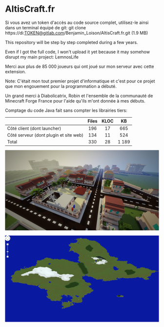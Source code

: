 # AltisCraft.fr

Si vous avez un token d'accès au code source complet, utilisez-le ainsi dans un terminal équipé de git: git clone https://di:TOKEN@gitlab.com/Benjamin_Loison/AltisCraft.fr.git (1.9 MB)

This repository will be step by step completed during a few years.

Even if I got the full code, I won't upload it yet because it may somehow disrupt my main project: LemnosLife

<!-- Toute reprise du code doit impliquer une remarque à l'utilisateur finale que vous avez utilisé mon code. Ceci peut passer par un fichier texte téléchargé sur chaque ordinateur utilisant mon code.

Vous ne pouvez faire de l'argent de n'importe quelle manière avec mon code.
Je considère qu'utiliser mon code dans un projet rend l'entièreté du projet gratuit, cependant je peux tolérer que ce ne soit pas le cas tant que mon code ne soit pas un facteur important de la popularité de votre projet.

J'invite le développeur à comprendre, tester et modifier.
Toute utilisation abusive de littéralement copier-coller sera punie, des modifications de la charte graphique sont par exemple un moyen de contourner ce critère.) -->

Merci aux plus de 85 000 joueurs qui ont joué sur mon serveur avec cette extension.

Note: <!-- Ce code source peut daté et je ne suis pas fière de certaines parties. -->C'était mon tout premier projet d'informatique et c'est pour ce projet que mon engouement pour la programmation a débuté.<!--  Quelques rares parties peuvent provenir de Flan's Mod et ThirstMod (j'ai fait mon maximum pour éviter de reuploader une partie de leurs codes).-->

Un grand merci à Diabolicatrix, Robin et l'ensemble de la communauté de Minecraft Forge France pour l'aide qu'ils m'ont donnée à mes débuts.

Comptage du code Java fait sans compter les librairies tiers:

|                                        | Files | KLOC | KB    |
| ---------------------------------------|:-----:|:----:|:-----:|
| Côté client (dont launcher)            | 196   | 17   | 665   |
| Côté serveur (dont plugin et site web) | 134   | 11   | 524   |
| Total                                  | 330   | 28   | 1 189 |

![alt text](https://raw.githubusercontent.com/Benjamin-Loison/AltisCraft.fr/master/Website/Images/12.png)

![alt text](https://raw.githubusercontent.com/Benjamin-Loison/AltisCraft.fr/master/Website/Images/11.png)
